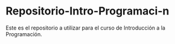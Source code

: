 # Repositorio-Intro-Programaci-n
Este es el repositorio a utilizar para el curso de Introducción a la Programación.
